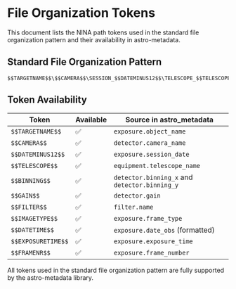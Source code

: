 # File Organization Tokens

This document lists the NINA path tokens used in the standard file organization pattern and their availability in astro-metadata.

## Standard File Organization Pattern

```
$$TARGETNAME$$\$$CAMERA$$\SESSION_$$DATEMINUS12$$\TELESCOPE_$$TELESCOPE$$\BIN_$$BINNING$$\GAIN_$$GAIN$$\$$FILTER$$\$$IMAGETYPE$$\DATETIME_$$DATETIME$$__IMAGETYPE_$$IMAGETYPE$$__FILTER_$$FILTER$$__EXPOSURE_$$EXPOSURETIME$$s__BIN_$$BINNING$$__GAIN_$$GAIN$$__FRAMENR_$$FRAMENR$$
```

## Token Availability

| Token | Available | Source in astro_metadata |
|-------|-----------|--------------------------|
| `$$TARGETNAME$$` | ✅ | `exposure.object_name` |
| `$$CAMERA$$` | ✅ | `detector.camera_name` |
| `$$DATEMINUS12$$` | ✅ | `exposure.session_date` |
| `$$TELESCOPE$$` | ✅ | `equipment.telescope_name` |
| `$$BINNING$$` | ✅ | `detector.binning_x` and `detector.binning_y` |
| `$$GAIN$$` | ✅ | `detector.gain` |
| `$$FILTER$$` | ✅ | `filter.name` |
| `$$IMAGETYPE$$` | ✅ | `exposure.frame_type` |
| `$$DATETIME$$` | ✅ | `exposure.date_obs` (formatted) |
| `$$EXPOSURETIME$$` | ✅ | `exposure.exposure_time` |
| `$$FRAMENR$$` | ✅ | `exposure.frame_number` |

All tokens used in the standard file organization pattern are fully supported by the astro-metadata library.